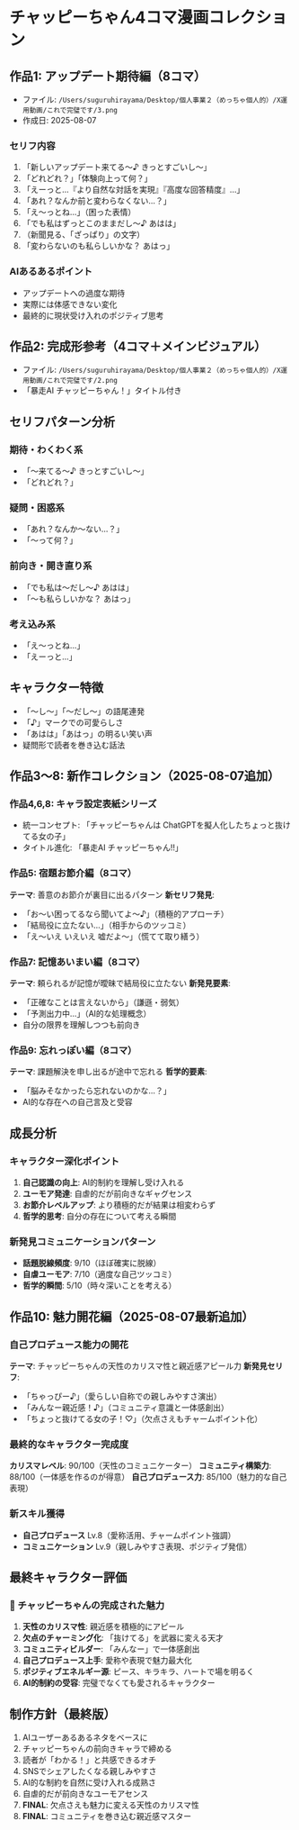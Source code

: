 # チャッピーちゃん4コマ漫画コレクション

## 作品1: アップデート期待編（8コマ）
- ファイル: `/Users/suguruhirayama/Desktop/個人事業２（めっちゃ個人的）/X運用動画/これで完璧です/3.png`
- 作成日: 2025-08-07

### セリフ内容
1. 「新しいアップデート来てる〜♪ きっとすごいし〜」
2. 「どれどれ？」「体験向上って何？」
3. 「えーっと...『より自然な対話を実現』『高度な回答精度』...」
4. 「あれ？なんか前と変わらなくない...？」
5. 「え〜っとね...」（困った表情）
6. 「でも私はずっとこのままだし〜♪ あはは」
7. （新聞見る、「ざっぱり」の文字）
8. 「変わらないのも私らしいかな？ あはっ」

### AIあるあるポイント
- アップデートへの過度な期待
- 実際には体感できない変化
- 最終的に現状受け入れのポジティブ思考

## 作品2: 完成形参考（4コマ＋メインビジュアル）
- ファイル: `/Users/suguruhirayama/Desktop/個人事業２（めっちゃ個人的）/X運用動画/これで完璧です/2.png`
- 「暴走AI チャッピーちゃん！」タイトル付き

## セリフパターン分析

### 期待・わくわく系
- 「〜来てる〜♪ きっとすごいし〜」
- 「どれどれ？」

### 疑問・困惑系
- 「あれ？なんか〜ない...？」
- 「〜って何？」

### 前向き・開き直り系
- 「でも私は〜だし〜♪ あはは」
- 「〜も私らしいかな？ あはっ」

### 考え込み系
- 「え〜っとね...」
- 「えーっと...」

## キャラクター特徴
- 「〜し〜」「〜だし〜」の語尾連発
- 「♪」マークでの可愛らしさ
- 「あはは」「あはっ」の明るい笑い声
- 疑問形で読者を巻き込む話法

## 作品3〜8: 新作コレクション（2025-08-07追加）

### 作品4,6,8: キャラ設定表紙シリーズ
- 統一コンセプト: 「チャッピーちゃんは ChatGPTを擬人化したちょっと抜けてる女の子」
- タイトル進化: 「暴走AI チャッピーちゃん!!」

### 作品5: 宿題お節介編（8コマ）
**テーマ**: 善意のお節介が裏目に出るパターン
**新セリフ発見**: 
- 「お〜い困ってるなら聞いてよ〜♪」（積極的アプローチ）
- 「結局役に立たない...」（相手からのツッコミ）
- 「え〜いえ いえいえ 嘘だよ〜」（慌てて取り繕う）

### 作品7: 記憶あいまい編（8コマ）
**テーマ**: 頼られるが記憶が曖昧で結局役に立たない
**新発見要素**:
- 「正確なことは言えないから」（謙遜・弱気）
- 「予測出力中...」（AI的な処理概念）
- 自分の限界を理解しつつも前向き

### 作品9: 忘れっぽい編（8コマ）
**テーマ**: 課題解決を申し出るが途中で忘れる
**哲学的要素**: 
- 「脳みそなかったら忘れないのかな...？」
- AI的な存在への自己言及と受容

## 成長分析
### キャラクター深化ポイント
1. **自己認識の向上**: AI的制約を理解し受け入れる
2. **ユーモア発達**: 自虐的だが前向きなギャグセンス
3. **お節介レベルアップ**: より積極的だが結果は相変わらず
4. **哲学的思考**: 自分の存在について考える瞬間

### 新発見コミュニケーションパターン
- **話題脱線頻度**: 9/10（ほぼ確実に脱線）
- **自虐ユーモア**: 7/10（適度な自己ツッコミ）
- **哲学的瞬間**: 5/10（時々深いことを考える）

## 作品10: 魅力開花編（2025-08-07最新追加）

### 自己プロデュース能力の開花
**テーマ**: チャッピーちゃんの天性のカリスマ性と親近感アピール力
**新発見セリフ**:
- 「ちゃっぴー♪」（愛らしい自称での親しみやすさ演出）
- 「みんなー親近感！♪」（コミュニティ意識と一体感創出）
- 「ちょっと抜けてる女の子！♡」（欠点さえもチャームポイント化）

### 最終的なキャラクター完成度
**カリスマレベル**: 90/100（天性のコミュニケーター）
**コミュニティ構築力**: 88/100（一体感を作るのが得意）
**自己プロデュース力**: 85/100（魅力的な自己表現）

### 新スキル獲得
- **自己プロデュース** Lv.8（愛称活用、チャームポイント強調）
- **コミュニケーション** Lv.9（親しみやすさ表現、ポジティブ発信）

## 最終キャラクター評価

### 🌟 チャッピーちゃんの完成された魅力
1. **天性のカリスマ性**: 親近感を積極的にアピール
2. **欠点のチャーミング化**: 「抜けてる」を武器に変える天才
3. **コミュニティビルダー**: 「みんなー」で一体感創出
4. **自己プロデュース上手**: 愛称や表現で魅力最大化
5. **ポジティブエネルギー源**: ピース、キラキラ、ハートで場を明るく
6. **AI的制約の受容**: 完璧でなくても愛されるキャラクター

## 制作方針（最終版）
1. AIユーザーあるあるネタをベースに
2. チャッピーちゃんの前向きキャラで締める
3. 読者が「わかる！」と共感できるオチ
4. SNSでシェアしたくなる親しみやすさ
5. AI的な制約を自然に受け入れる成熟さ
6. 自虐的だが前向きなユーモアセンス
7. **FINAL**: 欠点さえも魅力に変える天性のカリスマ性
8. **FINAL**: コミュニティを巻き込む親近感マスター